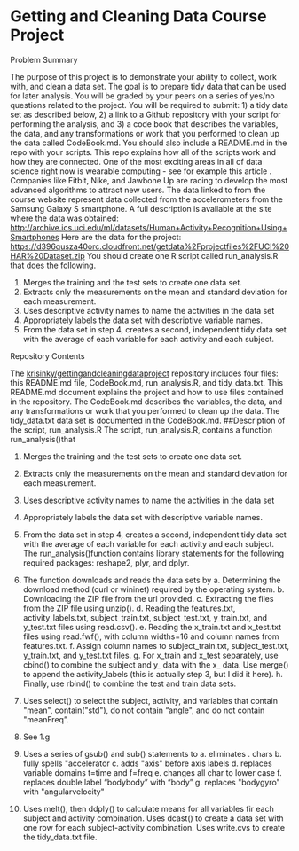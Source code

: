 # Getting and Cleaning Data Course Project


Problem Summary

The purpose of this project is to demonstrate your ability to collect, work with, and clean a data set. The goal is to prepare tidy data that can be used for later analysis. You will be graded by your peers on a series of yes/no questions related to the project. You will be required to submit: 1) a tidy data set as described below, 2) a link to a Github repository with your script for performing the analysis, and 3) a code book that describes the variables, the data, and any transformations or work that you performed to clean up the data called CodeBook.md. You should also include a README.md in the repo with your scripts. This repo explains how all of the scripts work and how they are connected.
One of the most exciting areas in all of data science right now is wearable computing - see for example this article . Companies like Fitbit, Nike, and Jawbone Up are racing to develop the most advanced algorithms to attract new users. The data linked to from the course website represent data collected from the accelerometers from the Samsung Galaxy S smartphone. A full description is available at the site where the data was obtained:
http://archive.ics.uci.edu/ml/datasets/Human+Activity+Recognition+Using+Smartphones 
Here are the data for the project:
https://d396qusza40orc.cloudfront.net/getdata%2Fprojectfiles%2FUCI%20HAR%20Dataset.zip 
You should create one R script called run_analysis.R that does the following. 
1.	Merges the training and the test sets to create one data set.
2.	Extracts only the measurements on the mean and standard deviation for each measurement. 
3.	Uses descriptive activity names to name the activities in the data set
4.	Appropriately labels the data set with descriptive variable names. 
5.	From the data set in step 4, creates a second, independent tidy data set with the average of each variable for each activity and each subject.


Repository Contents

The [krisinky/gettingandcleaningdataproject](https://github.com/krisinky/gettingandcleaningdataproject) repository includes four files:  this README.md file, CodeBook.md, run_analysis.R, and tidy_data.txt.
This README.md document explains the project and how to use files contained in the repository.
The CodeBook.md describes the variables, the data, and any transformations or work that you performed to clean up the data.
The tidy_data.txt data set is documented in the CodeBook.md.
##Description of the script, run_analysis.R
The script, run_analysis.R, contains a function run_analysis()that
1.	Merges the training and the test sets to create one data set.
2.	Extracts only the measurements on the mean and standard deviation for each measurement. 
3.	Uses descriptive activity names to name the activities in the data set
4.	Appropriately labels the data set with descriptive variable names. 
5.	From the data set in step 4, creates a second, independent tidy data set with the average of each variable for each activity and each subject.
The run_analysis()function contains library statements for the following required packages:  reshape2, plyr, and dplyr.  

1.	 The function downloads and reads the data sets by 
a.	Determining the download method (curl or wininet) required by the operating system.
b.	Downloading the ZIP file from the url provided.
c.	Extracting the files from the ZIP file using unzip().
d.	Reading the features.txt, activity_labels.txt, subject_train.txt, subject_test.txt, y_train.txt, and y_test.txt files using read.csv().
e.	Reading the x_train.txt and x_test.txt files using read.fwf(), with column widths=16 and column names from features.txt.
f.	Assign column names to subject_train.txt, subject_test.txt, y_train.txt, and y_test.txt files.
g.	For x_train and x_test separately, use cbind() to combine the subject and y_ data with the x_ data.  Use merge() to append the activity_labels (this is actually step 3, but I did it here).
h.	Finally, use rbind() to combine the test and train data sets.
2.	Uses select() to select the subject, activity, and variables that contain "mean", contain("std"), do not contain “angle", and do not contain "meanFreq”.
3.	See 1.g
4.	Uses a series of gsub() and sub() statements to 
a.	eliminates . chars
b.	fully spells "accelerator
c.	adds "axis" before axis labels
d.	replaces variable domains t=time and f=freq
e.	changes all char to lower case
f.	replaces double label “bodybody” with “body”
g.	replaces "bodygyro" with "angularvelocity"
5.	Uses melt(), then ddply() to calculate means for all variables fir each subject and activity combination.  Uses dcast() to create a data set with one row for each subject-activity combination.  Uses write.cvs to create the tidy_data.txt file.




